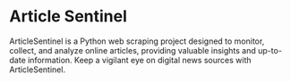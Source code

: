 # Article Sentinel
ArticleSentinel is a Python web scraping project designed to monitor, collect, and analyze online articles, providing valuable insights and up-to-date information. Keep a vigilant eye on digital news sources with ArticleSentinel.
